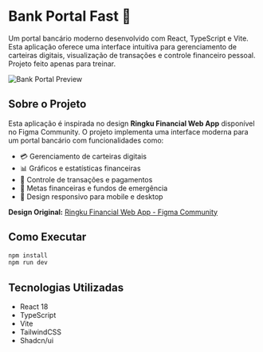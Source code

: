 # Bank Portal Fast 🏦

Um portal bancário moderno desenvolvido com React, TypeScript e Vite. Esta aplicação oferece uma interface intuitiva para gerenciamento de carteiras digitais, visualização de transações e controle financeiro pessoal. Projeto feito apenas para treinar.

![Bank Portal Preview](https://github.com/user-attachments/assets/40aa0566-6c51-4726-9bd5-ce94cd34d2c5)


## Sobre o Projeto

Esta aplicação é inspirada no design **Ringku Financial Web App** disponível no Figma Community. O projeto implementa uma interface moderna para um portal bancário com funcionalidades como:

- 💳 Gerenciamento de carteiras digitais
- 📊 Gráficos e estatísticas financeiras
- 💸 Controle de transações e pagamentos
- 🎯 Metas financeiras e fundos de emergência
- 📱 Design responsivo para mobile e desktop

**Design Original:** [Ringku Financial Web App - Figma Community](https://www.figma.com/community/file/1158392328642074006/ringku-financial-web-app-and-mobile-app)

## Como Executar

```bash
npm install
npm run dev
```

## Tecnologias Utilizadas

- React 18
- TypeScript
- Vite
- TailwindCSS
- Shadcn/ui
